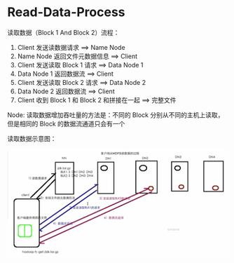 # Read-Data-Process

读取数据（Block 1 And Block 2）流程：

1. Client 发送读数据请求 ==> Name Node
2. Name Node 返回文件元数据信息 ==> Client 
3. Client 发送读取 Block 1 请求 ==> Data Node 1
4. Data Node 1 返回数据流 ==> Client
5. Client 发送读取 Block 2 请求 ==> Data Node 2
6. Data Node 2 返回数据流 ==> Client
7. Client 收到 Block 1 和 Block 2 和拼接在一起 ==> 完整文件

Node: 读取数据增加吞吐量的方法是：不同的 Block 分别从不同的主机上读取，但是相同的 Block 的数据流通道只会有一个



读取数据示意图：

![读取数据](40-HDFS-Read-Data-Process.assets/image-20220506151205528.png)

